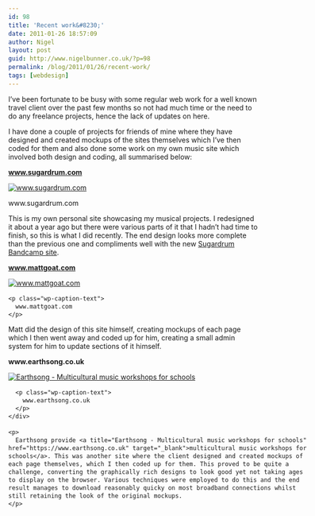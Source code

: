 ```yaml
---
id: 98
title: 'Recent work&#8230;'
date: 2011-01-26 18:57:09
author: Nigel
layout: post
guid: http://www.nigelbunner.co.uk/?p=98
permalink: /blog/2011/01/26/recent-work/
tags: [webdesign]
---
```

I&#8217;ve been fortunate to be busy with some regular web work for a well known travel client over the past few months so not had much time or the need to do any freelance projects, hence the lack of updates on here.

I have done a couple of projects for friends of mine where they have designed and created mockups of the sites themselves which I&#8217;ve then coded for them and also done some work on my own music site which involved both design and coding, all summarised below:

**www.sugardrum.com**

<div id="attachment_99" style="width: 610px" class="wp-caption aligncenter">
  <a title="Sugardrum Music" href="https://www.sugardrum.com" target="_blank"><img class="size-full wp-image-99 " title="Sugardrum" src="/img/wp-blog/2011/01/Sugardrum-2011.jpg" alt="www.sugardrum.com" width="600" height="466" srcset="/img/wp-blog/2011/01/Sugardrum-2011.jpg 600w, /img/wp-blog/2011/01/Sugardrum-2011-300x233.jpg 300w" sizes="(max-width: 600px) 100vw, 600px" /></a>
  
  <p class="wp-caption-text">
    www.sugardrum.com
  </p>
</div>

This is my own personal site showcasing my musical projects. I redesigned it about a year ago but there were various parts of it that I hadn&#8217;t had time to finish, so this is what I did recently. The end design looks more complete than the previous one and compliments well with the new <a title="Sugardrum on Bandcamp" href="https://sugardrum.bandcamp.com/" target="_blank">Sugardrum Bandcamp site</a>.

**www.mattgoat.com**

<p style="text-align: center;">
  <div id="attachment_101" style="width: 610px" class="wp-caption aligncenter">
    <a title="Matt Tweed Illustrations" href="https://www.mattgoat.com/" target="_blank"><img class="size-full wp-image-101   " title="Matt Tweed Illustrations" src="/img/wp-blog/2011/01/Matt-Tweed-Illustations.jpg" alt="www.mattgoat.com" width="600" height="454" srcset="/img/wp-blog/2011/01/Matt-Tweed-Illustations.jpg 600w, /img/wp-blog/2011/01/Matt-Tweed-Illustations-300x227.jpg 300w" sizes="(max-width: 600px) 100vw, 600px" /></a>
    
    <p class="wp-caption-text">
      www.mattgoat.com
    </p>
  </div>
  
  <p>
    Matt did the design of this site himself, creating mockups of each page which I then went away and coded up for him, creating a small admin system for him to update sections of it himself.
  </p>
  
  <p>
    <strong>www.earthsong.co.uk</strong>
  </p>
  
  <p style="text-align: center;">
    <div id="attachment_103" style="width: 610px" class="wp-caption aligncenter">
      <a title="Earthsong - Multicultural music workshops for schools" href="https://www.www.earthsong.co.uk/" target="_blank"><img class="size-full wp-image-103 " title="Earthsong - Multicultural music workshops for schools" src="/img/wp-blog/2011/01/earthsong.jpg" alt="Earthsong - Multicultural music workshops for schools" width="600" height="572" srcset="/img/wp-blog/2011/01/earthsong.jpg 600w, /img/wp-blog/2011/01/earthsong-300x286.jpg 300w" sizes="(max-width: 600px) 100vw, 600px" /></a>
      
      <p class="wp-caption-text">
        www.earthsong.co.uk
      </p>
    </div>
    
    <p>
      Earthsong provide <a title="Earthsong - Multicultural music workshops for schools" href="https://www.earthsong.co.uk" target="_blank">multicultural music workshops for schools</a>. This was another site where the client designed and created mockups of each page themselves, which I then coded up for them. This proved to be quite a challenge, converting the graphically rich designs to look good yet not taking ages to display on the browser. Various techniques were employed to do this and the end result manages to download reasonably quicky on most broadband connections whilst still retaining the look of the original mockups.
    </p>